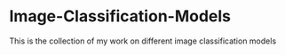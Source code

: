# Image-Classification-Models
This is the collection of my work on different image classification models
